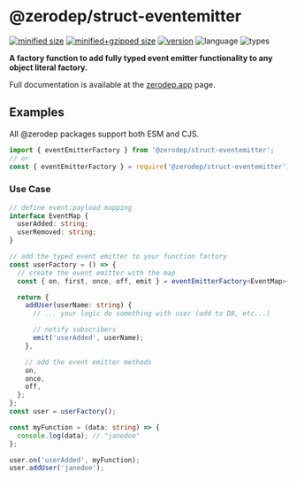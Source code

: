 # @zerodep/struct-eventemitter

[![minified size](https://img.shields.io/bundlephobia/min/@zerodep/struct-eventemitter?style=flat-square&color=blue)](https://bundlephobia.com/package/@zerodep/struct-eventemitter)
[![minified+gzipped size](https://img.shields.io/bundlephobia/minzip/@zerodep/struct-eventemitter?style=flat-square&color=blue)](https://bundlephobia.com/package/@zerodep/struct-eventemitter)
[![version](https://img.shields.io/npm/v/@zerodep/struct-eventemitter?style=flat-square&color=blue)](https://www.npmjs.com/package/@zerodep/struct-eventemitter)
![language](https://img.shields.io/badge/typescript-100%25-blue?style=flat-square)
![types](https://img.shields.io/badge/types-included-blue?style=flat-square)

**A factory function to add fully typed event emitter functionality to any object literal factory.**

Full documentation is available at the [zerodep.app](http://zerodep.app/to/string) page.

## Examples

All @zerodep packages support both ESM and CJS.

```javascript
import { eventEmitterFactory } from '@zerodep/struct-eventemitter';
// or
const { eventEmitterFactory } = require('@zerodep/struct-eventemitter');
```

### Use Case

```typescript
// define event:payload mapping
interface EventMap {
  userAdded: string;
  userRemoved: string;
}

// add the typed event emitter to your function factory
const userFactory = () => {
  // create the event emitter with the map
  const { on, first, once, off, emit } = eventEmitterFactory<EventMap>();

  return {
    addUser(userName: string) {
      // ... your logic do something with user (add to DB, etc...)

      // notify subscribers
      emit('userAdded', userName);
    },

    // add the event emitter methods
    on,
    once,
    off,
  };
};
const user = userFactory();

const myFunction = (data: string) => {
  console.log(data); // "janedoe"
};

user.on('userAdded', myFunction);
user.addUser('janedoe');
```
